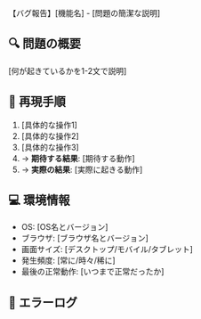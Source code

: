 【バグ報告】[機能名] - [問題の簡潔な説明]

## 🔍 問題の概要

[何が起きているかを1-2文で説明]

## 📝 再現手順

1. [具体的な操作1]
2. [具体的な操作2]
3. [具体的な操作3]
4. → **期待する結果**: [期待する動作]
5. → **実際の結果**: [実際に起きる動作]

## 💻 環境情報

- OS: [OS名とバージョン]
- ブラウザ: [ブラウザ名とバージョン]
- 画面サイズ: [デスクトップ/モバイル/タブレット]
- 発生頻度: [常に/時々/稀に]
- 最後の正常動作: [いつまで正常だったか]

## 🚨 エラーログ
